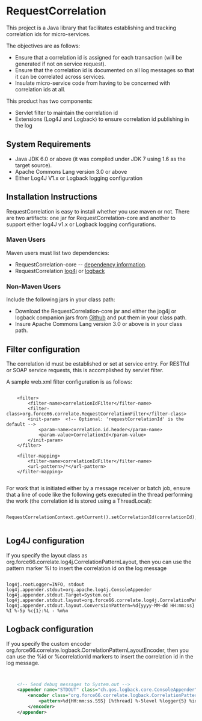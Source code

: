 RequestCorrelation
==================

This project is a Java library that facilitates establishing and tracking correlation ids for micro-services.

The objectives are as follows:

* Ensure that a correlation id is assigned for each transaction (will be generated if not on service request).
* Ensure that the correlation id is documented on all log messages so that it can be correlated across services.
* Insulate micro-service code from having to be concerned with correlation ids at all.

This product has two components:

* Servlet filter to maintain the correlation id
* Extensions (Log4J and Logback) to ensure correlation id publishing in the log

System Requirements
-------------------

* Java JDK 6.0 or above (it was compiled under JDK 7 using 1.6 as the target source).
* Apache Commons Lang version 3.0 or above  
* Either Log4J V1.x or Logback logging configuration  

Installation Instructions  
-------------------------
RequestCorrelation is easy to install whether you use maven or not.  There are two artifacts: one jar for RequestCorrelation-core and another to support either log4J v1.x or Logback logging configurations.

### Maven Users  
Maven users must list two dependencies:  
* RequestCorrelation-core -- [dependency information](http://search.maven.org/#search%7Cga%7C1%7Ca%3A%22RequestCorrelation-core%22).  
* RequestCorrelation [log4j](http://search.maven.org/#search%7Cga%7C1%7Ca%3A%22RequestCorrelation-log4j-1x%22) or [logback](http://search.maven.org/#search%7Cga%7C1%7Ca%3A%22RequestCorrelation-logback%22)  

### Non-Maven Users  
Include the following jars in your class path:  
* Download the RequestCorrelation-core jar and either the jog4j or logback companion jars from [Github](https://github.com/Derek-Ashmore/RequestCorrelation/releases) and put them in your class path.  
* Insure Apache Commons Lang version 3.0 or above is in your class path.  


Filter configuration
---------------------------
The correlation id must be established or set at service entry.  For RESTful or SOAP service requests, this is accomplished by servlet filter.  

A sample web.xml filter configuration is as follows:
```

	<filter>
		<filter-name>correlationIdFilter</filter-name>
		<filter-class>org.force66.correlate.RequestCorrelationFilter</filter-class>
		<init-param>  <!-- Optional: 'requestCorrelationId' is the default -->
			<param-name>correlation.id.header</param-name>
			<param-value>CorrelationId</param-value>
		</init-param>
	</filter>

	<filter-mapping>
		<filter-name>correlationIdFilter</filter-name>
		<url-pattern>/*</url-pattern>
	</filter-mapping>
	
```

For work that is initiated either by a message receiver or batch job, ensure that a line of code like the following gets executed in the thread performing the work (the correlation id is stored using a ThreadLocal):  
```  

RequestCorrelationContext.getCurrent().setCorrelationId(correlationId);  
	
```

Log4J configuration
--------------------------

If you specify the layout class as org.force66.correlate.log4j.CorrelationPatternLayout, then you
can use the pattern marker %I to insert the correlation id on the log message
```

log4j.rootLogger=INFO, stdout
log4j.appender.stdout=org.apache.log4j.ConsoleAppender
log4j.appender.stdout.Target=System.out
log4j.appender.stdout.layout=org.force66.correlate.log4j.CorrelationPatternLayout
log4j.appender.stdout.layout.ConversionPattern=%d{yyyy-MM-dd HH:mm:ss} %I %-5p %c{1}:%L - %m%n

```


Logback configuration
---------------------
If you specify the custom encoder org.force66.correlate.logback.CorrelationPatternLayoutEncoder,
then you can use the %id or %correlationId markers to insert the correlation id in the log message.

```XML


	<!-- Send debug messages to System.out -->
	<appender name="STDOUT" class="ch.qos.logback.core.ConsoleAppender">
		<encoder class="org.force66.correlate.logback.CorrelationPatternLayoutEncoder">
			<pattern>%d{HH:mm:ss.SSS} [%thread] %-5level %logger{5} %id - %msg%n</pattern>
		</encoder>
	</appender>


```


